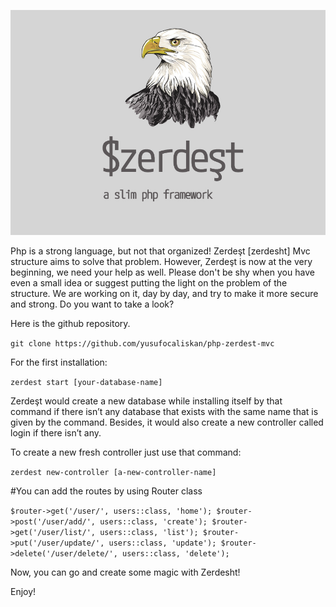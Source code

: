 ![Zerdest is a small php-based mvc framework](/storage/images/zerdest-logo.png)


Php is a strong language, but not that organized! Zerdeşt [zerdesht] Mvc structure aims to solve that problem. However, Zerdeşt is now at the very beginning, we need your help as well. Please don't be shy when you have even a small idea or suggest putting the light on the problem of the structure. We are working on it, day by day, and try to make it more secure and strong. Do you want to take a look?

Here is the github repository.

``git clone https://github.com/yusufocaliskan/php-zerdest-mvc``

For the first installation:

``zerdest start [your-database-name]``

Zerdeşt would create a new database while installing itself by that command if there isn’t any database that exists with the same name that is given by the command. Besides, it would also create a new controller called login if there isn’t any.

To create a new fresh controller just use that command: 

``zerdest new-controller [a-new-controller-name]``

#You can add the routes by using Router class

``$router->get('/user/', users::class, 'home');
$router->post('/user/add/', users::class, 'create');
$router->get('/user/list/', users::class, 'list');
$router->put('/user/update/', users::class, 'update');
$router->delete('/user/delete/', users::class, 'delete');``

Now, you can go and create some magic with Zerdesht!

Enjoy!

